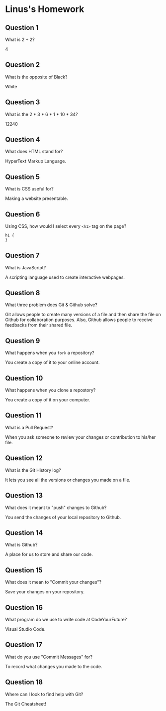 # Linus's Homework

## Question 1

What is 2 + 2?

4

## Question 2

What is the opposite of Black?

White

## Question 3

What is the 2 \* 3 \* 6 \* 1 \* 10 \* 34?

12240

## Question 4

What does HTML stand for?

HyperText Markup Language.

## Question 5

What is CSS useful for?

Making a website presentable.

## Question 6

Using CSS, how would I select every `<h1>` tag on the page?

```css
h1 {
}
```

## Question 7

What is JavaScript?

A scripting language used to create interactive webpages.

## Question 8

What three problem does Git & Github solve?

Git allows people to create many versions of a file and then share the file on Github for collaboration purposes. Also, Github allows people to receive feedbacks from their shared file.

## Question 9

What happens when you `fork` a repository?

You create a copy of it to your online account.

## Question 10

What happens when you clone a repostory?

You create a copy of it on your computer.

## Question 11

What is a Pull Request?

When you ask someone to review your changes or contribution to his/her file.

## Question 12

What is the Git History log?

It lets you see all the versions or changes you made on a file.

## Question 13

What does it meant to "push" changes to Github?

You send the changes of your local repository to Github.

## Question 14

What is Github?

A place for us to store and share our code.

## Question 15

What does it mean to "Commit your changes"?

Save your changes on your repository.

## Question 16

What program do we use to write code at CodeYourFuture?

Visual Studio Code.

## Question 17

What do you use "Commit Messages" for?

To record what changes you made to the code.

## Question 18

Where can I look to find help with Git?

The Git Cheatsheet!
